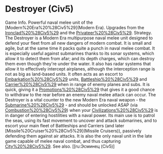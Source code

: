 # Destroyer (Civ5)

Game Info.
Powerful naval melee unit of the [Modern%20Era%20%28Civ5%29](Modern Era). Upgrades from the [Ironclad%20%28Civ5%29](Ironclad) and the [Privateer%20%28Civ5%29](Privateer).
Strategy.
The Destroyer is a Modern Era multipurpose naval melee unit designed to defend your fleet from all new dangers of modern combat. It is small and agile, but at the same time it packs quite a punch in naval melee combat. It is especially useful against submarines thanks to its sonar systems, which allow it to detect them from afar; and its depth charges, which can destroy them even though they're under the water. It also has radar systems that allow it to effectively intercept airplanes, although the interception range is not as big as land-based units.
It often acts as an escort to [Embarkation%20%28Civ5%29](embarked) units, [Battleship%20%28Civ5%29](Battleships) and [Carrier%20%28Civ5%29](Carriers) when in range of enemy planes and subs. It is quick, giving it a [Promotions%20%28Civ5%29](promotion) that gives it a good chance to withdraw to the rear before an enemy naval melee attack can occur.
The Destroyer is a vital counter to the new Modern Era naval weapon - the [Submarine%20%28Civ5%29](Submarine) - and should be unlocked ASAP (via [Combustion%20%28Civ5%29](Combustion)) when your [Civilizations%20%28Civ5%29](civilization) is in danger of entering hostilities with a naval power. Its main use is to patrol the seas, using its fast movement to uncover and attack submarines, and to escort your main fleet of Battleships and Carriers (and later [Missile%20Cruiser%20%28Civ5%29](Missile Cruisers)), passively defending them against air attacks. It is also the only naval unit in the late game capable of melee naval combat, and thus capturing [City%20%28Civ5%29](cities).
See also.
[[ru:Эсминец (Civ5)]